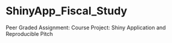 # ShinyApp_Fiscal_Study
Peer Graded Assignment: Course Project: Shiny Application and Reproducible Pitch
